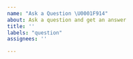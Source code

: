 ```yaml
---
name: "Ask a Question \U0001F914"
about: Ask a question and get an answer
title: ''
labels: "question"
assignees: ''

---
```



